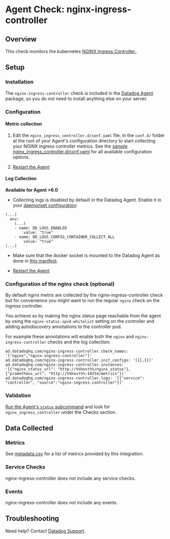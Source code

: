 # Agent Check: nginx-ingress-controller

## Overview

This check monitors the kubernetes [NGINX Ingress Controller.][1].

## Setup

### Installation

The `nginx-ingress-controller` check is included in the [Datadog Agent][2] package, so you do not
need to install anything else on your server.

### Configuration

#### Metric collection

1. Edit the `nginx_ingress_controller.d/conf.yaml` file, in the `conf.d/` folder at the root of your
   Agent's configuration directory to start collecting your NGINX ingress controller metrics.
   See the [sample nginx_ingress_controller.d/conf.yaml][2] for all available configuration options.

2. [Restart the Agent][3]

#### Log Collection

**Available for Agent >6.0**

* Collecting logs is disabled by default in the Datadog Agent. Enable it in your [daemonset configuration][7]:

```
(...)
  env:
    (...)
    - name: DD_LOGS_ENABLED
        value: "true"
    - name: DD_LOGS_CONFIG_CONTAINER_COLLECT_ALL
        value: "true"
(...)
```

* Make sure that the docker socket is mounted to the Datadog Agent as done in [this manifest][8].

* [Restart the Agent][3]

### Configuration of the nginx check (optional)

By default nginx metrix are collected by the nginx-ingress-controller check but for convenience you might want to run the regular `nginx` check on the ingress controller.

You achieve so by making the nginx status page reachable from the agent by using the `nginx-status-ipv4-whitelist` setting on the controller and adding autodiscovery annotations to the controller pod.

For example these annotations will enable both the `nginx` and `nginx-ingress-controller` checks and the log collection:

```text
ad.datadoghq.com/nginx-ingress-controller.check_names: '["nginx","nginx-ingress-controller"]'
ad.datadoghq.com/nginx-ingress-controller.init_configs: '[{},{}]'
ad.datadoghq.com/nginx-ingress-controller.instances: '[{"nginx_status_url": "http://%%host%%/nginx_status"},{"prometheus_url": "http://%%host%%:10254/metrics"}]'
ad.datadoghq.com/nginx-ingress-controller.logs: '[{"service": "controller", "source":"nginx-ingress-controller"}]'
```

### Validation

[Run the Agent's `status` subcommand][4] and look for `nginx_ingress_controller` under the Checks section.

## Data Collected

### Metrics

See [metadata.csv][6] for a list of metrics provided by this integration.

### Service Checks

nginx-ingress-controller does not include any service checks.

### Events

nginx-ingress-controller does not include any events.

## Troubleshooting

Need help? Contact [Datadog Support][5].

[1]: https://kubernetes.github.io/ingress-nginx/
[2]: https://github.com/DataDog/integrations-core/blob/master/nginx_ingress_controller/datadog_checks/nginx_ingress_controller/data/conf.yaml.example
[3]: https://docs.datadoghq.com/agent/faq/agent-commands/#start-stop-restart-the-agent
[4]: https://docs.datadoghq.com/agent/faq/agent-commands/#agent-status-and-information
[5]: https://docs.datadoghq.com/help/
[6]: https://github.com/DataDog/integrations-core/blob/master/nginx_ingress_controller/metadata.csv
[7]: https://docs.datadoghq.com/agent/kubernetes/daemonset_setup/#log-collection
[8]: https://docs.datadoghq.com/agent/kubernetes/daemonset_setup/#create-manifest
